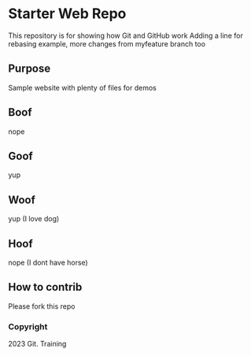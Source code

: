 # Starter Web Repo

This repository is for showing how Git and GitHub work
Adding a line for rebasing example, more changes from myfeature branch too

## Purpose

Sample website with plenty of files for demos

## Boof
nope
## Goof
yup
## Woof
yup (I love dog)
## Hoof
nope (I dont have horse)

## How to contrib

Please fork this repo 

### Copyright

2023 Git. Training

